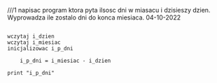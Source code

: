 ///1 napisac program ktora pyta ilsosc dni w miasacu i dzisieszy dzien. Wyprowadza ile zostalo dni do konca miesiaca. 04-10-2022
```

wczytaj i_dzien
wczytaj i_miesiac
inicjalizowac i_p_dni

	i_p_dni = i_miesiac - i_dzien

print "i_p_dni"
```
